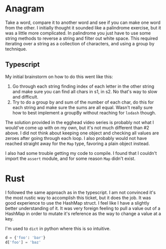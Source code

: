 # Anagram

Take a word, compare it to another word and see if you can make one word from the other. I
initially thought it sounded like a palindrome exercise, but it was a little more complicated. In
palindrome you just have to use some string methods to reverse a string and filter out white space.
This required iterating over a string as a collection of characters, and using a group by 
technique.

## Typescript

My initial brainstorm on how to do this went like this:

1. Go through each string finding index of each letter in the other string and make sure you
can find all chars in s1, in s2. No that's way to slow and difficult.
2. Try to do a group by and sum of the number of each char, do this for each string and make sure
the sums are all equal. Wasn't really sure how to best implement a groupBy without reaching
for `lodash` though.

The solution provided in the egghead video series is probably not what I would've come up with
on my own, but it's not much different than #2 above.  I did not think about keeping one object
and checking all values are zeroes after going through each loop. I also probably would not have
reached straight away for the `Map` type, favoring a plain object instead.

I also had some trouble getting my code to compile. I found that I couldn't import the `assert`
module, and for some reason `Map` didn't exist.

# Rust

I followed the same approach as in the typescript. I am not convinced it's the most rustic way to
accomplish this ticket, but it does the job. It was good experience to use the HashMap struct. I
feel like I have a slightly better understanding of it. It was very foreign feeling to pull
a value out of a HashMap in order to  mutate it's reference as the way to change a value at a key.

I'm used to `dict` in python where this is so intuitive.

```python
d = {'foo': 'bar'}
d['foo'] = 'baz'
```

